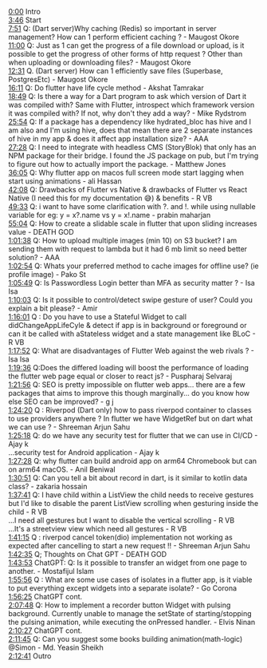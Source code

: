 [0:00](https://www.youtube.com/watch?v=RTA5S-KEfAc&t=0m00s) Intro  
[3:46](https://www.youtube.com/watch?v=RTA5S-KEfAc&t=3m46s) Start  
[7:51](https://www.youtube.com/watch?v=RTA5S-KEfAc&t=7m51s) Q: (Dart server)Why caching (Redis) so important in server management? How can 1 perform efficient caching ? - Maugost Okore  
[11:00](https://www.youtube.com/watch?v=RTA5S-KEfAc&t=11m00s) Q: Just as 1 can get the progress of a file download or upload, is it possible to get the progress of other forms of http request ? Other than when uploading or downloading files? - Maugost Okore  
[12:31](https://www.youtube.com/watch?v=RTA5S-KEfAc&t=12m31s) Q. (Dart server) How can 1 efficiently save files (Superbase, PostgresEtc) - Maugost Okore  
[16:11](https://www.youtube.com/watch?v=RTA5S-KEfAc&t=16m11s) Q: Do flutter have life cycle method - Akshat Tamrakar  
[18:49](https://www.youtube.com/watch?v=RTA5S-KEfAc&t=18m49s) Q: Is there a way for a Dart program to ask which version of Dart it was compiled with? Same with Flutter, introspect which framework version it was compiled with? If not, why don't they add a way? - Mike Rydstrom  
[25:54](https://www.youtube.com/watch?v=RTA5S-KEfAc&t=25m54s) Q: If a package has a dependency like hydrated_bloc has hive and I am also and I'm using hive, does that mean there are 2 separate instances of hive in my app & does it affect app installation size? - AAA  
[27:28](https://www.youtube.com/watch?v=RTA5S-KEfAc&t=27m28s) Q: I need to integrate with headless CMS (StoryBlok) that only has an NPM package for their bridge. I found the JS package on pub, but I'm trying to figure out how to actually import the package. - Matthew Jones  
[36:05](https://www.youtube.com/watch?v=RTA5S-KEfAc&t=36m05s) Q: Why flutter app on macos full screen mode start lagging when start using animations - ali Hassan  
[42:08](https://www.youtube.com/watch?v=RTA5S-KEfAc&t=42m08s) Q: Drawbacks of Flutter vs Native & drawbacks of Flutter vs React Native (I need this for my documentation 😅) & benefits - R VB  
[49:33](https://www.youtube.com/watch?v=RTA5S-KEfAc&t=49m33s) Q: i want to have some clarification with ?. and !. while using nullable variable for eg: y = x?.name vs y = x!.name - prabin maharjan  
[55:04](https://www.youtube.com/watch?v=RTA5S-KEfAc&t=55m04s) Q: How to create a slidable scale in flutter that upon sliding increases value - DEATH GOD  
[1:01:38](https://www.youtube.com/watch?v=RTA5S-KEfAc&t=1h01m38s) Q: How to upload multiple images (min 10) on S3 bucket? I am sending them with request to lambda but it had 6 mb limit so need better solution? - AAA  
[1:02:54](https://www.youtube.com/watch?v=RTA5S-KEfAc&t=1h02m54s) Q: Whats your preferred method to cache images for offline use? (ie profile image) - Pako St  
[1:05:49](https://www.youtube.com/watch?v=RTA5S-KEfAc&t=1h05m49s) Q: Is Passwordless Login better than MFA as security matter ? - Isa Isa  
[1:10:03](https://www.youtube.com/watch?v=RTA5S-KEfAc&t=1h10m03s) Q: Is it possible to control/detect swipe gesture of user? Could you explain a bit please? - Amir  
[1:16:01](https://www.youtube.com/watch?v=RTA5S-KEfAc&t=1h16m01s) Q : Do you have to use a Stateful Widget to call didChangeAppLifeCyle & detect if app is in background or foreground or can it be called with aStateless widget and a state management like BLoC - R VB  
[1:17:52](https://www.youtube.com/watch?v=RTA5S-KEfAc&t=1h17m52s) Q: What are disadvantages of Flutter Web against the web rivals ? - Isa Isa  
[1:19:36](https://www.youtube.com/watch?v=RTA5S-KEfAc&t=1h19m36s) Q:Does the differed loading will boost the performance of loading the flutter web page equal or closer to react js? - Puspharaj Selvaraj  
[1:21:56](https://www.youtube.com/watch?v=RTA5S-KEfAc&t=1h21m56s) Q: SEO is pretty impossible on flutter web apps... there are a few packages that aims to improve this though marginally... do you know how else SEO can be improved? - g j  
[1:24:20](https://www.youtube.com/watch?v=RTA5S-KEfAc&t=1h24m20s) Q : Riverpod (Dart only) how to pass riverpod container to classes to use providers anywhere ? In flutter we have WidgetRef but on dart what we can use ? - Shreeman Arjun Sahu  
[1:25:18](https://www.youtube.com/watch?v=RTA5S-KEfAc&t=1h25m18s) Q: do we have any security test for flutter that we can use in CI/CD - Ajay k  
...security test for Android application - Ajay k  
[1:27:28](https://www.youtube.com/watch?v=RTA5S-KEfAc&t=1h27m28s) Q: why flutter can build android app on arm64 Chromebook but can on arm64 macOS. - Anil Beniwal  
[1:30:51](https://www.youtube.com/watch?v=RTA5S-KEfAc&t=1h30m51s) Q: Can you tell a bit about record in dart, is it similar to kotlin data class? - zakaria hossain  
[1:37:41](https://www.youtube.com/watch?v=RTA5S-KEfAc&t=1h37m41s) Q: I have child within a ListView the child needs to receive gestures but I'd like to disable the parent ListView scrolling when gesturing inside the child - R VB  
...I need all gestures but I want to disable the vertical scrolling - R VB  
...It's a streetview view which need all gestures - R VB  
[1:41:15](https://www.youtube.com/watch?v=RTA5S-KEfAc&t=1h41m15s) Q : riverpod cancel token(dio) implementation not working as expected after cancelling to start a new request !! - Shreeman Arjun Sahu  
[1:42:35](https://www.youtube.com/watch?v=RTA5S-KEfAc&t=1h42m35s) Q; Thoughts on Chat GPT - DEATH GOD  
[1:43:53](https://www.youtube.com/watch?v=RTA5S-KEfAc&t=1h43m53s) ChatGPT: Q: Is it possible to transfer an widget from one page to another. - Mostafijul Islam  
[1:55:56](https://www.youtube.com/watch?v=RTA5S-KEfAc&t=1h55m56s) Q : What are some use cases of isolates in a flutter app, is it viable to put everything except widgets into a separate isolate? - Go Corona  
[1:56:25](https://www.youtube.com/watch?v=RTA5S-KEfAc&t=1h56m25s) ChatGPT cont.  
[2:07:48](https://www.youtube.com/watch?v=RTA5S-KEfAc&t=2h07m48s) Q: How to implement a recorder button Widget with pulsing background. Currently unable to manage the setState of starting/stopping the pulsing animation, while executing the onPressed handler. - Elvis Ninan  
[2:10:27](https://www.youtube.com/watch?v=RTA5S-KEfAc&t=2h10m27s) ChatGPT cont.  
[2:11:45](https://www.youtube.com/watch?v=RTA5S-KEfAc&t=2h11m45s) Q: Can you suggest some books building animation(math-logic) @Simon - Md. Yeasin Sheikh  
[2:12:41](https://www.youtube.com/watch?v=RTA5S-KEfAc&t=2h12m41s) Outro  
